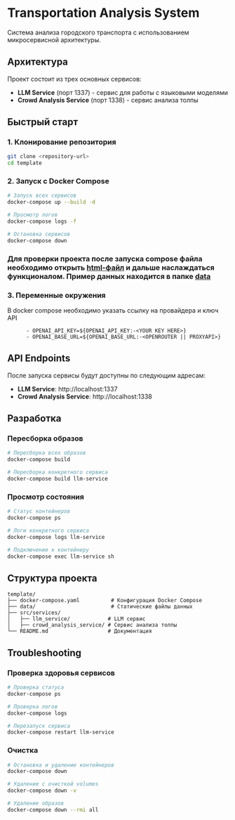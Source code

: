 # Transportation Analysis System

Система анализа городского транспорта с использованием микросервисной архитектуры.

## Архитектура

Проект состоит из трех основных сервисов:

- **LLM Service** (порт 1337) - сервис для работы с языковыми моделями
- **Crowd Analysis Service** (порт 1338) - сервис анализа толпы

## Быстрый старт

### 1. Клонирование репозитория
```bash
git clone <repository-url>
cd template
```

### 2. Запуск с Docker Compose
```bash
# Запуск всех сервисов
docker-compose up --build -d
```

```bash
# Просмотр логов
docker-compose logs -f
```

```bash
# Остановка сервисов
docker-compose down
```

### Для проверки проекта после запуска compose файла необходимо открыть [html-файл](./prototype.html) и дальше наслаждаться функционалом. Пример данных находится в папке [data](./data/)

### 3. Переменные окружения

В docker compose необходимо указать ссылку на провайдера и ключ API

```docker-compose
      - OPENAI_API_KEY=${OPENAI_API_KEY:-<YOUR KEY HERE>}
      - OPENAI_BASE_URL=${OPENAI_BASE_URL:-<OPENROUTER || PROXYAPI>}
```

## API Endpoints

После запуска сервисы будут доступны по следующим адресам:

- **LLM Service**: http://localhost:1337
- **Crowd Analysis Service**: http://localhost:1338

## Разработка


### Пересборка образов

```bash
# Пересборка всех образов
docker-compose build

# Пересборка конкретного сервиса
docker-compose build llm-service
```

### Просмотр состояния

```bash
# Статус контейнеров
docker-compose ps

# Логи конкретного сервиса
docker-compose logs llm-service

# Подключение к контейнеру
docker-compose exec llm-service sh
```

## Структура проекта

```
template/
├── docker-compose.yaml          # Конфигурация Docker Compose
├── data/                        # Статические файлы данных
├── src/services/
│   ├── llm_service/            # LLM сервис
│   ├── crowd_analysis_service/ # Сервис анализа толпы
└── README.md                   # Документация
```

## Troubleshooting

### Проверка здоровья сервисов
```bash
# Проверка статуса
docker-compose ps

# Проверка логов
docker-compose logs

# Перезапуск сервиса
docker-compose restart llm-service
```

### Очистка
```bash
# Остановка и удаление контейнеров
docker-compose down

# Удаление с очисткой volumes
docker-compose down -v

# Удаление образов
docker-compose down --rmi all
```

